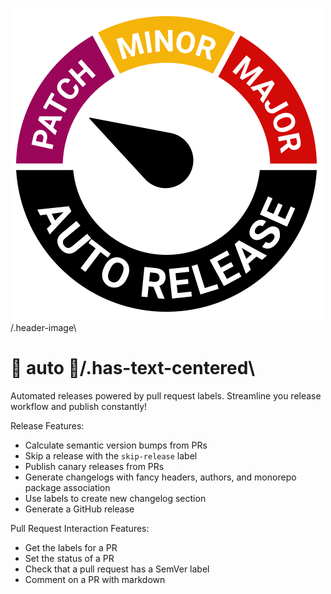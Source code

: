 ![Markdown](../images/auto.gif)/.header-image\

# :rocket: auto :rocket:/.has-text-centered\

Automated releases powered by pull request labels. Streamline you release workflow and publish constantly!

Release Features:

- Calculate semantic version bumps from PRs
- Skip a release with the `skip-release` label
- Publish canary releases from PRs
- Generate changelogs with fancy headers, authors, and monorepo package association
- Use labels to create new changelog section
- Generate a GitHub release

Pull Request Interaction Features:

- Get the labels for a PR
- Set the status of a PR
- Check that a pull request has a SemVer label
- Comment on a PR with markdown
